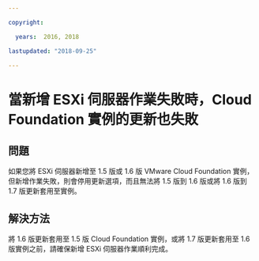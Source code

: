 ```yaml
---

copyright:

  years:  2016, 2018

lastupdated: "2018-09-25"

---
```


# 當新增 ESXi 伺服器作業失敗時，Cloud Foundation 實例的更新也失敗

## 問題

如果您將 ESXi 伺服器新增至 1.5 版或 1.6 版 VMware Cloud Foundation 實例，但新增作業失敗，則會停用更新選項，而且無法將 1.5 版到 1.6 版或將 1.6 版到 1.7 版更新套用至實例。

## 解決方法

將 1.6 版更新套用至 1.5 版 Cloud Foundation 實例，或將 1.7 版更新套用至 1.6 版實例之前，請確保新增 ESXi 伺服器作業順利完成。
